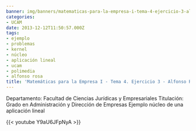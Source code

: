 ```yaml
---
banner: img/banners/matematicas-para-la-empresa-i-tema-4-ejercicio-3-alfonso-rosa.jpg
categories:
- UCAM
date: 2013-12-12T11:50:57.000Z
tags:
- ejemplo
- problemas
- kernel
- núcleo
- aplicación lineal
- ucam
- polimedia
- alfonso rosa
title: 'Matemáticas para la Empresa I - Tema 4. Ejercicio 3 - Alfonso Rosa'
---
```


Departamento: Facultad de Ciencias Jurídicas y Empresariales
Titulación: Grado en Administración y Dirección de Empresas
Ejemplo núcleo de una aplicación lineal

{{< youtube Y9aU6JFpNyA >}}
